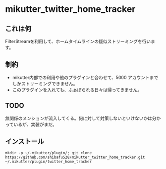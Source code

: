 mikutter_twitter_home_tracker
====

## これは何
FilterStreamを利用して、ホームタイムラインの疑似ストリーミングを行います。

## 制約
* mikutter内部での利用や他のプラグインと合わせて、5000 アカウントまでしかストリーミングできません。
* このプラグインを入れても、ふぁぼられる日々は帰ってきません。

## TODO
無関係のメンションが流入してくる。何に対して対策しないといけないかは分かっているが、実装がまだ。

## インストール
```
mkdir -p ~/.mikutter/plugin/; git clone https://github.com/shibafu528/mikutter_twitter_home_tracker.git ~/.mikutter/plugin/twitter_home_tracker
```
